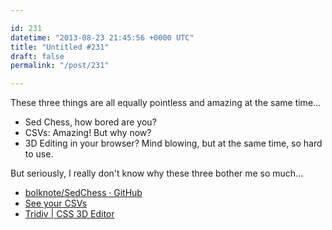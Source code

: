 ```yaml
---

id: 231
datetime: "2013-08-23 21:45:56 +0000 UTC"
title: "Untitled #231"
draft: false
permalink: "/post/231"

---
```


These three things are all equally pointless and amazing at the same time...

 * Sed Chess, how bored are you?
 * CSVs: Amazing! But why now? 
 * 3D Editing in your browser? Mind blowing, but at the same time, so hard to use.

But seriously, I really don't know why these three bother me so much... 

 
 * [bolknote/SedChess · GitHub](https://github.com/bolknote/SedChess)
 * [See your CSVs](https://github.com/blog/1601-see-your-csvs)
 * [Tridiv | CSS 3D Editor](http://tridiv.com/)



